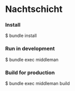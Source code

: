 # Nachtschicht

### Install

  $ bundle install

### Run in development

  $ bundle exec middleman

### Build for production

  $ bundle exec middleman build
